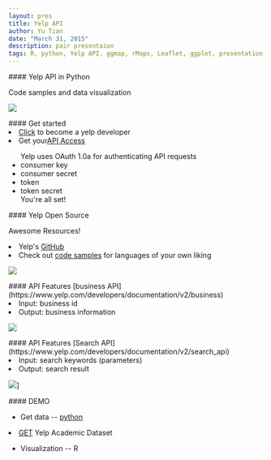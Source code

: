 ```yaml
---
layout: pres
title: Yelp API
author: Yu Tian
date: "March 31, 2015"
description: pair presentaion
tags: R, python, Yelp API, ggmap, rMaps, Leaflet, ggplot, presentation
---
```


<section>
	<section>
#### Yelp API in Python

Code samples and data visualization

![](https://s3-media1.fl.yelpassets.com/assets/2/www/img/bf6d9619ae01/developers/brand-guidelines.png)

</section>
</section>


<section>
	<section>
#### Get started
<li> <a href="https://www.yelp.com/developers">Click</a> to become a yelp developer</li>
<li> Get your<a href="https://www.yelp.com/developers/documentation/v2/authentication">API Access</a></li>

<ul>
Yelp uses OAuth 1.0a for authenticating API requests
  <li>consumer key</li>
  <li>consumer secret</li>
  <li>token</li>
  <li>token secret</li> 
You're all set!
</ul>
</section>
  <section>
#### Yelp Open Source

Awesome Resources!
<li> Yelp's <a href="https://github.com/Yelp/yelp-api/">GitHub</a> </li>
<li> Check out <a href="https://github.com/Yelp/yelp-api/tree/master/v2">code samples</a> for languages of your own liking</li>

  ![](https://s3-media3.fl.yelpassets.com/assets/2/www/img/dd862ea85d56/developers/code.png)

</section>
</section>
 <section>
  <section>
#### API Features
[business API](https://www.yelp.com/developers/documentation/v2/business)
  <li>Input: business id</li>
  <li>Output: business information</li>

  ![](https://s3-media1.fl.yelpassets.com/assets/2/www/img/16147800feff/developers/top_shelf/documentation.png)

</section>
 <section>
#### API Features
[Search API](https://www.yelp.com/developers/documentation/v2/search_api)
  <li>Input: search keywords (parameters)</li>
  <li>Output: search result</li>

  ![](https://s3-media1.fl.yelpassets.com/assets/2/www/img/279dca8060b5/developers/top_shelf/api.png)]

</section>
</section>


<section>
  <section>
#### DEMO

* Get data -- [python](http://stat4701.github.io/edav/2015/03/31/YelpAPI-DEMO/)
<li> <a href="https://www.yelp.com/academic_dataset">GET</a> Yelp Academic Dataset</li>

* Visualization -- R

</section>
</section>


